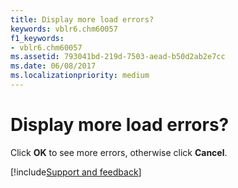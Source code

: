 ```yaml
---
title: Display more load errors?
keywords: vblr6.chm60057
f1_keywords:
- vblr6.chm60057
ms.assetid: 793041bd-219d-7503-aead-b50d2ab2e7cc
ms.date: 06/08/2017
ms.localizationpriority: medium
---
```



# Display more load errors?

Click **OK** to see more errors, otherwise click **Cancel**.

[!include[Support and feedback](~/includes/feedback-boilerplate.md)]